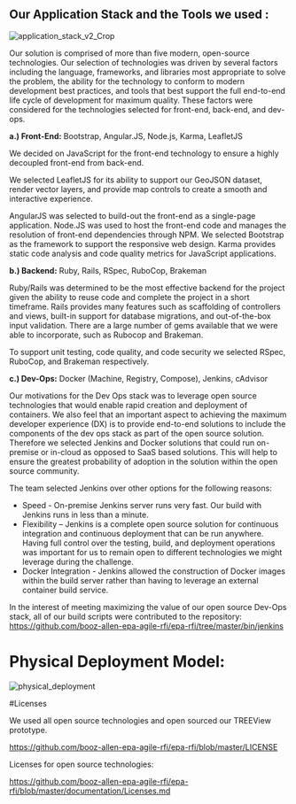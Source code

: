 
## Our Application Stack and the Tools we used : 

![application_stack_v2_Crop](https://cloud.githubusercontent.com/assets/16209237/11935067/bbb9c2f6-a7d3-11e5-93d1-134779db3c09.png)

Our solution is comprised of more than five modern, open-source technologies.  Our selection of technologies was driven by several factors including the language, frameworks, and libraries most appropriate to solve the problem, the ability for the technology to conform to modern development best practices, and tools that best support the full end-to-end life cycle of development for maximum quality.  These factors were considered for the technologies selected for front-end, back-end, and dev-ops.

**a.) Front-End:** Bootstrap, Angular.JS, Node.js, Karma, LeafletJS

We decided on JavaScript for the front-end technology to ensure a highly decoupled front-end from back-end.

We selected LeafletJS for its ability to support our GeoJSON dataset, render vector layers, and provide map controls to create a smooth and interactive experience. 

AngularJS was selected to build-out the front-end as a single-page application.
Node.JS was used to host the front-end code and manages the resolution of front-end dependencies through NPM.
We selected Bootstrap as the framework to support the responsive web design.
Karma provides static code analysis and code quality metrics for JavaScript applications.

**b.) Backend:** Ruby, Rails, RSpec, RuboCop, Brakeman

Ruby/Rails was determined to be the most effective backend for the project given the ability to reuse code and complete the project in a short timeframe.  Rails provides many features such as scaffolding of controllers and views, built-in support for database migrations, and out-of-the-box input validation.  There are a large number of gems available that we were able to incorporate, such as Rubocop and Brakeman.

To support unit testing, code quality, and code security we selected RSpec, RuboCop, and Brakeman respectively.

**c.) Dev-Ops:** Docker (Machine, Registry, Compose), Jenkins, cAdvisor

Our motivations for the Dev Ops stack was to leverage open source technologies that would enable rapid creation and deployment of containers.  We also feel that an important aspect to achieving the maximum developer experience (DX) is to provide end-to-end solutions to include the components of the dev ops stack as part of the open source solution.   Therefore we selected Jenkins and Docker solutions that could run on-premise or in-cloud as opposed to SaaS based solutions.  This will help to ensure the greatest probability of adoption in the solution within the open source community.

The team selected Jenkins over other options for the following reasons:
- Speed - On-premise Jenkins server runs very fast.  Our build with Jenkins runs in less than a minute. 
- Flexibility – Jenkins is a complete open source solution for continuous integration and continuous deployment that can be run anywhere. Having full control over the testing, build, and deployment operations was important for us to remain open to different technologies we might leverage during the challenge. 
- Docker Integration - Jenkins allowed the construction of Docker images within the build server rather than having to leverage an external container build service. 

In the interest of meeting maximizing the value of our open source Dev-Ops stack, all of our build scripts were contributed to the repository:
https://github.com/booz-allen-epa-agile-rfi/epa-rfi/tree/master/bin/jenkins


# Physical Deployment Model:

![physical_deployment](https://cloud.githubusercontent.com/assets/16209237/11934954/06fd3b68-a7d3-11e5-8dbe-1b568917e655.png)

#Licenses

We used all open source technologies and open sourced our TREEView prototype.

https://github.com/booz-allen-epa-agile-rfi/epa-rfi/blob/master/LICENSE

Licenses for open source technologies:

https://github.com/booz-allen-epa-agile-rfi/epa-rfi/blob/master/documentation/Licenses.md

